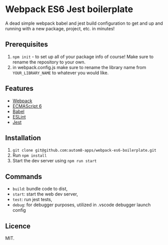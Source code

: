 # Webpack ES6 Jest boilerplate

A dead simple webpack babel and jest build configuration to get and up and running with a new package, project, etc. in minutes!

## Prerequisites
1. `npm init` - to set up all of your package info of course! Make sure to rename the repository to your own.
2. in webpack.config.js make sure to rename the library name from `YOUR_LIBRARY_NAME` to whatever you would like.

## Features
- [Webpack](https://webpack.js.org/guides)
- [ECMAScript 6](http://es6-features.org)
- [Babel](https://babeljs.io/docs/setup/#installation)
- [ESLint](https://eslint.org/docs/user-guide/getting-started)
- [Jest](https://facebook.github.io/jest/docs/en/getting-started.html)

## Installation

1. `git clone git@github.com:autom8-apps/webpack-es6-boilerplate.git`
2. Run `npm install`
3. Start the dev server using `npm run start`


## Commands
- `build`: bundle code to dist,
- `start`: start the web dev server,
- `test`: run jest tests,
- `debug`: for debugger purposes, utilized in .vscode debugger launch config

## Licence
MIT.